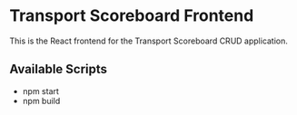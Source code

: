 # Transport Scoreboard Frontend

This is the React frontend for the Transport Scoreboard CRUD application.

## Available Scripts

- npm start
- npm build
